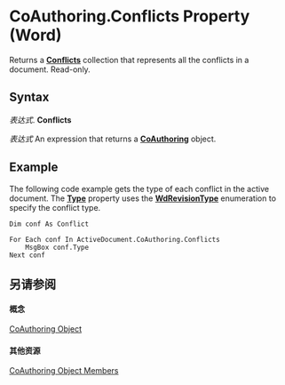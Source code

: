 
# CoAuthoring.Conflicts Property (Word)

Returns a  **[Conflicts](476e8f6d-c93e-b372-2fa7-1c9a4a84a182.md)** collection that represents all the conflicts in a document. Read-only.


## Syntax

 _表达式_. **Conflicts**

 _表达式_ An expression that returns a **[CoAuthoring](d36ac5a7-6479-6565-dbb0-969d06b31f30.md)** object.


## Example

The following code example gets the type of each conflict in the active document. The  **[Type](d2e5ad43-4b4b-8ce2-3aeb-453012759d9a.md)** property uses the **[WdRevisionType](da4bf509-04f1-f220-ae77-c3bb575dd5d8.md)** enumeration to specify the conflict type.


```
Dim conf As Conflict 
 
For Each conf In ActiveDocument.CoAuthoring.Conflicts 
    MsgBox conf.Type 
Next conf 

```


## 另请参阅


#### 概念


[CoAuthoring Object](d36ac5a7-6479-6565-dbb0-969d06b31f30.md)
#### 其他资源


[CoAuthoring Object Members](http://msdn.microsoft.com/library/9b3a8c19-5010-27cc-3802-e64a975ad42c%28Office.15%29.aspx)